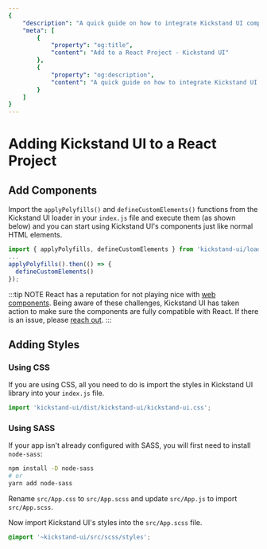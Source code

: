 ```yaml
---
{
    "description": "A quick guide on how to integrate Kickstand UI components into your React application.",
    "meta": [
        {
            "property": "og:title",
            "content": "Add to a React Project - Kickstand UI"
        },
        {
            "property": "og:description",
            "content": "A quick guide on how to integrate Kickstand UI components into your React application."
        }
    ]
}
---
```


# Adding Kickstand UI to a React Project

## Add Components

Import the `applyPolyfills()` and `defineCustomElements()` functions from the Kickstand UI loader in your `index.js` file and execute them (as shown below) and you can start using Kickstand UI's components just like normal HTML elements.

```ts
import { applyPolyfills, defineCustomElements } from 'kickstand-ui/loader';
...
applyPolyfills().then(() => {
  defineCustomElements()
});
```

:::tip NOTE
React has a reputation for not playing nice with [web components](https://custom-elements-everywhere.com/). Being aware of these challenges, Kickstand UI has taken action to make sure the components are fully compatible with React. If there is an issue, please [reach out](/contact.html).
:::

## Adding Styles

### Using CSS

If you are using CSS, all you need to do is import the styles in Kickstand UI library into your `index.js` file.

```js
import 'kickstand-ui/dist/kickstand-ui/kickstand-ui.css';
```

### Using SASS

If your app isn't already configured with SASS, you will first need to install `node-sass`:

```bash
npm install -D node-sass
# or
yarn add node-sass
```

Rename `src/App.css` to `src/App.scss` and update `src/App.js` to import `src/App.scss`.

Now import Kickstand UI's styles into the `src/App.scss` file.

```css
@import '~kickstand-ui/src/scss/styles';
```
